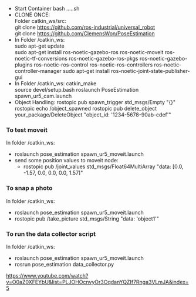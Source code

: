 - Start Container bash .....sh
- CLONE ONCE:  
   Folder catkin_ws/src:  
   git clone https://github.com/ros-industrial/universal_robot  
   git clone https://github.com/ClemensWon/PoseEstimation
- In Folder /catkin_ws:  
   sudo apt-get update  
   sudo apt-get install ros-noetic-gazebo-ros ros-noetic-moveit ros-noetic-tf-conversions ros-noetic-gazebo-ros-pkgs ros-noetic-gazebo-plugins ros-noetic-ros-control ros-noetic-ros-controllers ros-noetic-controller-manager
  sudo apt-get install ros-noetic-joint-state-publisher-gui
- In Folder /catkin_ws:
  catkin_make  
   source devel/setup.bash
  roslaunch PoseEstimation spawn_ur5_cam.launch
- Object Handling:
  rostopic pub spawn_trigger std_msgs/Empty "{}"
  rostopic echo /object_spawned
  rostopic pub delete_object your_package/DeleteObject "object_id: '1234-5678-90ab-cdef'"

### To test moveit
In folder /catkin_ws:
- roslaunch pose_estimation spawn_ur5_moveit.launch
- send some position values to moveit node:
  - rostopic pub /joint_values std_msgs/Float64MultiArray "data: [0.0, -1.57, 0.0, 0.0, 0.0, 1.57]"


### To snap a photo
In folder /catkin_ws:
- roslaunch pose_estimation spawn_ur5_moveit.launch
- rostopic pub /take_picture std_msgs/String "data: 'object1'"


### To run the data collector script
In folder /catkin_ws:
- roslaunch pose_estimation spawn_ur5_moveit.launch
- rosrun pose_estimation data_collector.py

https://www.youtube.com/watch?v=O0aZ0XFEYbU&list=PLJOHOcnvyOr3OqdanYQZIf7Rnga3VLmJA&index=5
